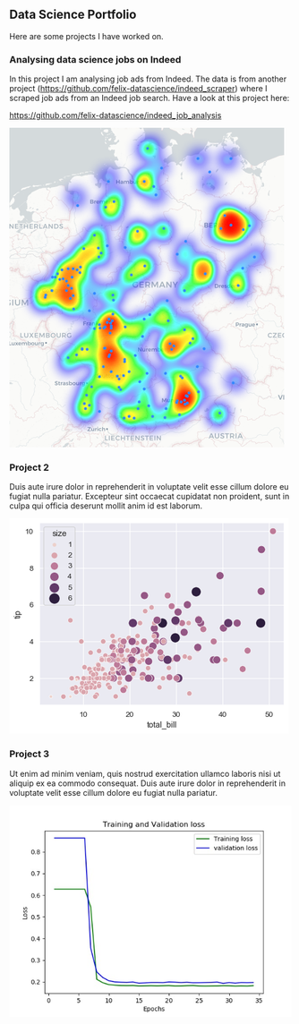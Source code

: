 ## Data Science Portfolio

Here are some projects I have worked on.

### Analysing data science jobs on Indeed

In this project I am analysing job ads from Indeed. The data is from another project (https://github.com/felix-datascience/indeed_scraper) where I scraped job ads from an Indeed job search. Have a look at this project here:

https://github.com/felix-datascience/indeed_job_analysis

![](./images/heatmap_preview.png)

### Project 2

Duis aute irure dolor in reprehenderit in voluptate velit esse cillum dolore eu fugiat nulla pariatur. Excepteur sint occaecat cupidatat non proident, sunt in culpa qui officia deserunt mollit anim id est laborum.

![](./images/dummy-figure-2.png)

### Project 3

Ut enim ad minim veniam, quis nostrud exercitation ullamco laboris nisi ut aliquip ex ea commodo consequat. Duis aute irure dolor in reprehenderit in voluptate velit esse cillum dolore eu fugiat nulla pariatur.

![](./images/dummy-figure-3.jpg)
